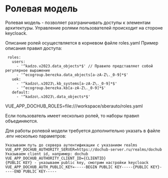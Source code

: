 # Ролевая модель

Ролевая модель - позволяет разграничивать доступы к элементам архитектуры. 
Управление ролями пользователей происходит на стороне keycloack.

Описание ролей осуществляется в корневом файле roles.yaml
Пример описания правил доступа:
```
 roles:
   users:
     - '^kadzo.v2023.data_objects*$' // Правило представляет собой регулярное выражение
     - '^ecogroup.berezka.data_objects[a-zA-Z\._0-9]*$'
   uek:
     - '^kadzo\.v2023\.kb_systems[a-zA-Z\._0-9]*$'
     - '^ecogroup.berezka.kb[a-zA-Z\._0-9]*$'
   default:
     - '^kadzo\.v2023\.data_objects*$'
```
VUE_APP_DOCHUB_ROLES=file:///workspace/sberauto/roles.yaml

Если пользователь имеет несколько ролей, то наборы правил объединяются.

Для работы ролевой модели требуется дополнительно указать в файле .env несколько параметров:

```
Указываем путь до сервера аутентификации с указанием realms
VUE_APP_DOCHUB_AUTHORITY_SERVER=https://dochub-server.ru/realms/dochub
Указываем client id, например: dochub
VUE_APP_DOCHUB_AUTHORITY_CLIENT_ID={CLIENTID}
{PUBLIC KEY} - указываем public key, смотрим настройки keycloack
VUE_APP_DOCHUB_AUTH_PUBLIC_KEY=-----BEGIN PUBLIC KEY-----{PUBLIC KEY}-----END PUBLIC KEY-----
```
